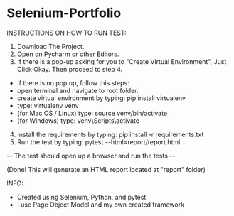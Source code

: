 # Selenium-Portfolio

INSTRUCTIONS ON HOW TO RUN TEST:

1. Download The Project.
2. Open on Pycharm or other Editors.
3. If there is a pop-up asking for you to "Create Virtual Environment", Just Click Okay. Then proceed to step 4.

 - If there is no pop up, follow this steps:
 - open terminal and navigate to root folder.
 - create virtual environment by typing: pip install virtualenv
 - type: virtualenv venv
 - (for Mac OS / Linux) type: source venv/bin/activate
 - (for Windows) type: venv\Scripts\activate
4. Install the requirements by typing: pip install -r requirements.txt
5. Run the test by typing: pytest --html=report/report.html

-- The test should open up a browser and run the tests -- 

(Done! This will generate an HTML report located at "report" folder)


INFO:
- Created using Selenium, Python, and pytest
- I use Page Object Model and my own created framework
